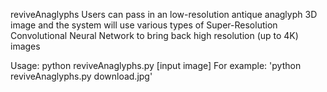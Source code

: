 reviveAnaglyphs
Users can pass in an low-resolution antique anaglyph 3D image and the system will use various types of Super-Resolution Convolutional Neural Network to bring back high resolution (up to 4K) images

Usage:
python reviveAnaglyphs.py [input image]
For example: 'python reviveAnaglyphs.py download.jpg'
